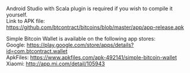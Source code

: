 Android Studio with Scala plugin is required if you wish to compile it yourself.  
Link to APK file: https://github.com/btcontract/bitcoins/blob/master/app/app-release.apk  

Simple Bitcoin Wallet is available on the following app stores:  
Google: https://play.google.com/store/apps/details?id=com.btcontract.wallet  
ApkFiles: https://www.apkfiles.com/apk-492141/simple-bitcoin-wallet  
Xiaomi: http://app.mi.com/detail/105943
